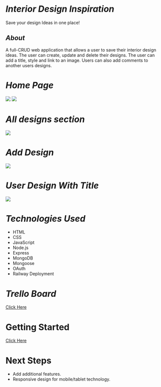 

# ***Interior Design Inspiration***
Save your design Ideas in one place! 

## ***About***

A full-CRUD web application that allows a user to save their interior design ideas. The user can create, update and delete their designs. The user can add a title, style and link to an image. Users can also add comments to another users designs. 



# ***Home Page***
![](https://i.imgur.com/Kb5lpg5.png)
![](https://i.imgur.com/hpcaM7W.png)


# ***All designs section***
![](https://i.imgur.com/e48Zmm2.png)


# ***Add Design***

![](https://i.imgur.com/1kMy8cD.png)



# ***User Design With Title***

![](https://i.imgur.com/FocV56P.png)

# ***Technologies Used***

* HTML
* CSS
* JavaScript
* Node.js
* Express
* MongoDB
* Mongoose
* OAuth
* Railway Deployment

# ***Trello Board***
[Click Here](https://trello.com/b/BxTpBzF4/project-2)

# Getting Started #

[Click Here](https://interior-design.up.railway.app/)


# Next Steps #

* Add additional features.
* Responsive design for mobile/tablet technology.